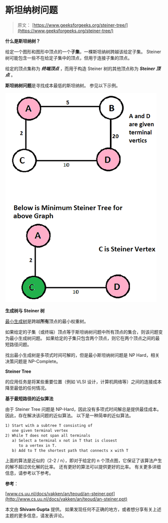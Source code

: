 # 斯坦纳树问题

> 原文： [https://www.geeksforgeeks.org/steiner-tree/](https://www.geeksforgeeks.org/steiner-tree/)

**什么是斯坦纳树？**

给定一个图形和图形中顶点的一个**子集**，一棵斯坦纳树跨越该给定子集。 Steiner 树可能包含一些不在给定子集中的顶点，但用于连接子集的顶点。

给定的顶点集称为 ***终端顶点*** ，而用于构造 Steiner 树的其他顶点称为 ***Steiner 顶点*** 。

 **斯坦纳树问题**是寻找成本最低的斯坦纳树。 参见以下示例。

![steiner](img/304ba7c024b1cd8f9362d64978cf3fde.png)

**生成树与 Steiner 树**

[最小生成树](https://www.geeksforgeeks.org/greedy-algorithms-set-2-kruskals-minimum-spanning-tree-mst/)是跨越**所有**顶点的最小权重树。

如果给定的子集（或终端）顶点等于斯坦纳树问题中所有顶点的集合，则该问题变为最小生成树问题。 如果给定的子集只包含两个顶点，则它在两个顶点之间的最短路径问题。

找出最小生成树是多项式时间可解的，但是最小斯坦纳树问题是 NP Hard，相关决策问题是 NP-Complete。

**Steiner Tree**

的应用任务是将某些重要位置（例如 VLSI 设计，计算机网络等）之间的连接成本降至最低的任何情况。

**基于最短路径的近似算法**

由于 Steiner Tree 问题是 NP-Hard，因此没有多项式时间解总是提供最佳成本。 因此，存在解决该问题的近似算法。 以下是一种简单的近似算法。

```
1) Start with a subtree T consisting of 
   one given terminal vertex
2) While T does not span all terminals
   a) Select a terminal x not in T that is closest 
      to a vertex in T.
   b) Add to T the shortest path that connects x with T

```

上面的算法是近似的（2-2 / n），即对于给定的 n 个顶点图，它保证了该算法产生的解不超过优化解的比率。 还有更好的算法可以提供更好的比率。 有关更多详细信息，请参考以下参考。

**参考**：

[www.cs.uu.nl/docs/vakken/an/teoud/an-steiner.ppt](http://www.cs.uu.nl/docs/vakken/an/teoud/an-steiner.ppt)

本文由 **Shivam Gupta** 提供。 如果发现任何不正确的地方，或者想分享有关上述主题的更多信息，请发表评论。

